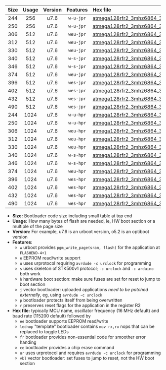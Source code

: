 |Size|Usage|Version|Features|Hex file|
|:-:|:-:|:-:|:-:|:--|
|244|256|u7.6|`w-u-jpr`|[atmega128rfr2_3mhz6864_38400bps_ur_vbl.hex](https://raw.githubusercontent.com/stefanrueger/urboot/main/bootloaders/atmega128rfr2/fcpu_3mhz6864/38400_bps/atmega128rfr2_3mhz6864_38400bps_ur_vbl.hex)|
|250|256|u7.6|`w-u-jpr`|[atmega128rfr2_3mhz6864_38400bps_lednop_ur_vbl.hex](https://raw.githubusercontent.com/stefanrueger/urboot/main/bootloaders/atmega128rfr2/fcpu_3mhz6864/38400_bps/atmega128rfr2_3mhz6864_38400bps_lednop_ur_vbl.hex)|
|306|512|u7.6|`weu-jpr`|[atmega128rfr2_3mhz6864_38400bps_ee_ur_vbl.hex](https://raw.githubusercontent.com/stefanrueger/urboot/main/bootloaders/atmega128rfr2/fcpu_3mhz6864/38400_bps/atmega128rfr2_3mhz6864_38400bps_ee_ur_vbl.hex)|
|312|512|u7.6|`weu-jpr`|[atmega128rfr2_3mhz6864_38400bps_ee_lednop_ur_vbl.hex](https://raw.githubusercontent.com/stefanrueger/urboot/main/bootloaders/atmega128rfr2/fcpu_3mhz6864/38400_bps/atmega128rfr2_3mhz6864_38400bps_ee_lednop_ur_vbl.hex)|
|330|512|u7.6|`weu-jpr`|[atmega128rfr2_3mhz6864_38400bps_ee_lednop_fr_ur_vbl.hex](https://raw.githubusercontent.com/stefanrueger/urboot/main/bootloaders/atmega128rfr2/fcpu_3mhz6864/38400_bps/atmega128rfr2_3mhz6864_38400bps_ee_lednop_fr_ur_vbl.hex)|
|340|512|u7.6|`w-s-jpr`|[atmega128rfr2_3mhz6864_38400bps_vbl.hex](https://raw.githubusercontent.com/stefanrueger/urboot/main/bootloaders/atmega128rfr2/fcpu_3mhz6864/38400_bps/atmega128rfr2_3mhz6864_38400bps_vbl.hex)|
|346|512|u7.6|`w-s-jpr`|[atmega128rfr2_3mhz6864_38400bps_lednop_vbl.hex](https://raw.githubusercontent.com/stefanrueger/urboot/main/bootloaders/atmega128rfr2/fcpu_3mhz6864/38400_bps/atmega128rfr2_3mhz6864_38400bps_lednop_vbl.hex)|
|374|512|u7.6|`weu-jpr`|[atmega128rfr2_3mhz6864_38400bps_ee_lednop_fr_ce_ur_vbl.hex](https://raw.githubusercontent.com/stefanrueger/urboot/main/bootloaders/atmega128rfr2/fcpu_3mhz6864/38400_bps/atmega128rfr2_3mhz6864_38400bps_ee_lednop_fr_ce_ur_vbl.hex)|
|396|512|u7.6|`wes-jpr`|[atmega128rfr2_3mhz6864_38400bps_ee_vbl.hex](https://raw.githubusercontent.com/stefanrueger/urboot/main/bootloaders/atmega128rfr2/fcpu_3mhz6864/38400_bps/atmega128rfr2_3mhz6864_38400bps_ee_vbl.hex)|
|402|512|u7.6|`wes-jpr`|[atmega128rfr2_3mhz6864_38400bps_ee_lednop_vbl.hex](https://raw.githubusercontent.com/stefanrueger/urboot/main/bootloaders/atmega128rfr2/fcpu_3mhz6864/38400_bps/atmega128rfr2_3mhz6864_38400bps_ee_lednop_vbl.hex)|
|432|512|u7.6|`wes-jpr`|[atmega128rfr2_3mhz6864_38400bps_ee_lednop_fr_vbl.hex](https://raw.githubusercontent.com/stefanrueger/urboot/main/bootloaders/atmega128rfr2/fcpu_3mhz6864/38400_bps/atmega128rfr2_3mhz6864_38400bps_ee_lednop_fr_vbl.hex)|
|490|512|u7.6|`wes-jpr`|[atmega128rfr2_3mhz6864_38400bps_ee_lednop_fr_ce_vbl.hex](https://raw.githubusercontent.com/stefanrueger/urboot/main/bootloaders/atmega128rfr2/fcpu_3mhz6864/38400_bps/atmega128rfr2_3mhz6864_38400bps_ee_lednop_fr_ce_vbl.hex)|
|244|1024|u7.6|`w-u-hpr`|[atmega128rfr2_3mhz6864_38400bps_ur.hex](https://raw.githubusercontent.com/stefanrueger/urboot/main/bootloaders/atmega128rfr2/fcpu_3mhz6864/38400_bps/atmega128rfr2_3mhz6864_38400bps_ur.hex)|
|250|1024|u7.6|`w-u-hpr`|[atmega128rfr2_3mhz6864_38400bps_lednop_ur.hex](https://raw.githubusercontent.com/stefanrueger/urboot/main/bootloaders/atmega128rfr2/fcpu_3mhz6864/38400_bps/atmega128rfr2_3mhz6864_38400bps_lednop_ur.hex)|
|306|1024|u7.6|`weu-hpr`|[atmega128rfr2_3mhz6864_38400bps_ee_ur.hex](https://raw.githubusercontent.com/stefanrueger/urboot/main/bootloaders/atmega128rfr2/fcpu_3mhz6864/38400_bps/atmega128rfr2_3mhz6864_38400bps_ee_ur.hex)|
|312|1024|u7.6|`weu-hpr`|[atmega128rfr2_3mhz6864_38400bps_ee_lednop_ur.hex](https://raw.githubusercontent.com/stefanrueger/urboot/main/bootloaders/atmega128rfr2/fcpu_3mhz6864/38400_bps/atmega128rfr2_3mhz6864_38400bps_ee_lednop_ur.hex)|
|330|1024|u7.6|`weu-hpr`|[atmega128rfr2_3mhz6864_38400bps_ee_lednop_fr_ur.hex](https://raw.githubusercontent.com/stefanrueger/urboot/main/bootloaders/atmega128rfr2/fcpu_3mhz6864/38400_bps/atmega128rfr2_3mhz6864_38400bps_ee_lednop_fr_ur.hex)|
|340|1024|u7.6|`w-s-hpr`|[atmega128rfr2_3mhz6864_38400bps.hex](https://raw.githubusercontent.com/stefanrueger/urboot/main/bootloaders/atmega128rfr2/fcpu_3mhz6864/38400_bps/atmega128rfr2_3mhz6864_38400bps.hex)|
|346|1024|u7.6|`w-s-hpr`|[atmega128rfr2_3mhz6864_38400bps_lednop.hex](https://raw.githubusercontent.com/stefanrueger/urboot/main/bootloaders/atmega128rfr2/fcpu_3mhz6864/38400_bps/atmega128rfr2_3mhz6864_38400bps_lednop.hex)|
|374|1024|u7.6|`weu-hpr`|[atmega128rfr2_3mhz6864_38400bps_ee_lednop_fr_ce_ur.hex](https://raw.githubusercontent.com/stefanrueger/urboot/main/bootloaders/atmega128rfr2/fcpu_3mhz6864/38400_bps/atmega128rfr2_3mhz6864_38400bps_ee_lednop_fr_ce_ur.hex)|
|396|1024|u7.6|`wes-hpr`|[atmega128rfr2_3mhz6864_38400bps_ee.hex](https://raw.githubusercontent.com/stefanrueger/urboot/main/bootloaders/atmega128rfr2/fcpu_3mhz6864/38400_bps/atmega128rfr2_3mhz6864_38400bps_ee.hex)|
|402|1024|u7.6|`wes-hpr`|[atmega128rfr2_3mhz6864_38400bps_ee_lednop.hex](https://raw.githubusercontent.com/stefanrueger/urboot/main/bootloaders/atmega128rfr2/fcpu_3mhz6864/38400_bps/atmega128rfr2_3mhz6864_38400bps_ee_lednop.hex)|
|432|1024|u7.6|`wes-hpr`|[atmega128rfr2_3mhz6864_38400bps_ee_lednop_fr.hex](https://raw.githubusercontent.com/stefanrueger/urboot/main/bootloaders/atmega128rfr2/fcpu_3mhz6864/38400_bps/atmega128rfr2_3mhz6864_38400bps_ee_lednop_fr.hex)|
|490|1024|u7.6|`wes-hpr`|[atmega128rfr2_3mhz6864_38400bps_ee_lednop_fr_ce.hex](https://raw.githubusercontent.com/stefanrueger/urboot/main/bootloaders/atmega128rfr2/fcpu_3mhz6864/38400_bps/atmega128rfr2_3mhz6864_38400bps_ee_lednop_fr_ce.hex)|

- **Size:** Bootloader code size including small table at top end
- **Usage:** How many bytes of flash are needed, ie, HW boot section or a multiple of the page size
- **Version:** For example, u7.6 is an urboot version, o5.2 is an optiboot version
- **Features:**
  + `w` urboot provides `pgm_write_page(sram, flash)` for the application at `FLASHEND-4+1`
  + `e` EEPROM read/write support
  + `u` uses urprotocol requiring `avrdude -c urclock` for programming
  + `s` uses skeleton of STK500v1 protocol; `-c urclock` and `-c arduino` both work
  + `h` hardware boot section: make sure fuses are set for reset to jump to boot section
  + `j` vector bootloader: uploaded applications *need to be patched externally*, eg, using `avrdude -c urclock`
  + `p` bootloader protects itself from being overwritten
  + `r` preserves reset flags for the application in the register R2
- **Hex file:** typically MCU name, oscillator frequency (16 MHz default) and baud rate (115200 default) followed by
  + `ee` bootloader supports EEPROM read/write
  + `lednop` "template" bootloader contains `mov rx,rx` nops that can be replaced to toggle LEDs
  + `fr` bootloader provides non-essential code for smoother error handing
  + `ce` bootloader provides a chip erase command
  + `ur` uses urprotocol and requires `avrdude -c urclock` for programming
  + `vbl` vector bootloader: set fuses to jump to reset, not the HW boot section

